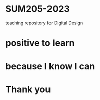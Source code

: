 # SUM205-2023
teaching repository for Digital Design
# positive to learn
# because I know I can
# Thank you
